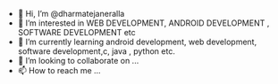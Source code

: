 - 👋 Hi, I’m @dharmatejaneralla
- 👀 I’m interested in WEB DEVELOPMENT, ANDROID DEVELOPMENT , SOFTWARE DEVELOPMENT etc
- 🌱 I’m currently learning android development, web development, software development,c, java , python etc.
- 💞️ I’m looking to collaborate on ...
- 📫 How to reach me ...

<!---
dharmatejaneralla/dharmatejaneralla is a ✨ special ✨ repository because its `README.md` (this file) appears on your GitHub profile.
You can click the Preview link to take a look at your changes.
--->
